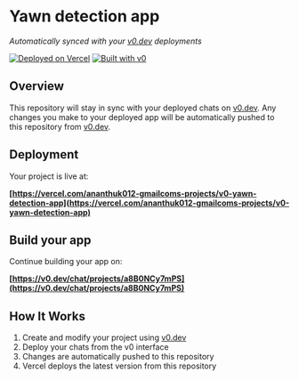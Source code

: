 # Yawn detection app

*Automatically synced with your [v0.dev](https://v0.dev) deployments*

[![Deployed on Vercel](https://img.shields.io/badge/Deployed%20on-Vercel-black?style=for-the-badge&logo=vercel)](https://vercel.com/ananthuk012-gmailcoms-projects/v0-yawn-detection-app)
[![Built with v0](https://img.shields.io/badge/Built%20with-v0.dev-black?style=for-the-badge)](https://v0.dev/chat/projects/a8B0NCy7mPS)

## Overview

This repository will stay in sync with your deployed chats on [v0.dev](https://v0.dev).
Any changes you make to your deployed app will be automatically pushed to this repository from [v0.dev](https://v0.dev).

## Deployment

Your project is live at:

**[https://vercel.com/ananthuk012-gmailcoms-projects/v0-yawn-detection-app](https://vercel.com/ananthuk012-gmailcoms-projects/v0-yawn-detection-app)**

## Build your app

Continue building your app on:

**[https://v0.dev/chat/projects/a8B0NCy7mPS](https://v0.dev/chat/projects/a8B0NCy7mPS)**

## How It Works

1. Create and modify your project using [v0.dev](https://v0.dev)
2. Deploy your chats from the v0 interface
3. Changes are automatically pushed to this repository
4. Vercel deploys the latest version from this repository